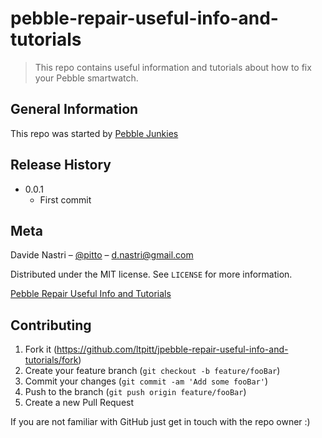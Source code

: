 # pebble-repair-useful-info-and-tutorials
> This repo contains useful information and tutorials about how to fix your Pebble smartwatch.


## General Information
This repo was started by [Pebble Junkies](https://www.facebook.com/groups/pebble.junkies)


## Release History

* 0.0.1
    * First commit

## Meta

Davide Nastri – [@pitto](https://twitter.com/pitto) – d.nastri@gmail.com

Distributed under the MIT license. See ``LICENSE`` for more information.

[Pebble Repair Useful Info and Tutorials](pebble-repair-useful-info-and-tutorials)

## Contributing

1. Fork it (<https://github.com/ltpitt/jpebble-repair-useful-info-and-tutorials/fork>)
2. Create your feature branch (`git checkout -b feature/fooBar`)
3. Commit your changes (`git commit -am 'Add some fooBar'`)
4. Push to the branch (`git push origin feature/fooBar`)
5. Create a new Pull Request

If you are not familiar with GitHub just get in touch with the repo owner :)

